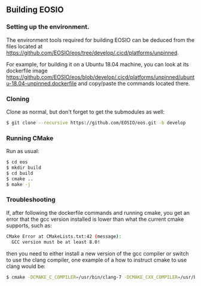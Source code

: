## Building EOSIO

### Setting up the environment.

The environment tools required for building EOSIO can be deduced from the files located at https://github.com/EOSIO/eos/tree/develop/.cicd/platforms/unpinned.

For example, for building it on a Ubuntu 18.04 machine, you can look at its dockerfile image https://github.com/EOSIO/eos/blob/develop/.cicd/platforms/unpinned/ubuntu-18.04-unpinned.dockerfile and copy/paste the commands located there.

### Cloning

Clone as normal, but don't forget to get the submodules as well:

```sh
$ git clone --recursive https://github.com/EOSIO/eos.git -b develop
```

### Running CMake

Run as usual:

```sh
$ cd eos
$ mkdir build
$ cd build
$ cmake ..
$ make -j
```
### Troubleshooting

If, after following the dockerfile commands and running cmake, you get an error that the gcc version installed is lower than what the current cmake supports, such as:

```sh
CMake Error at CMakeLists.txt:42 (message):
  GCC version must be at least 8.0!
```

then you need to either install a new version of the gcc compiler or switch to use the clang compiler, one example of a how to instruct cmake to use clang would be:

```sh
$ cmake -DCMAKE_C_COMPILER=/usr/bin/clang-7 -DCMAKE_CXX_COMPILER=/usr/bin/clang++-7 ..
```